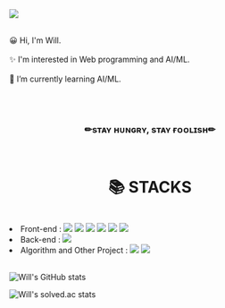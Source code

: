 <div> 
<img src="https://capsule-render.vercel.app/api?type=waving&height=300&section=header&text=Welcome!&fontSize=90&fontAlignY=40&fontColor=C8B6E2&color=495C83&desc=Dev-Will's GitHub&descAlign=80" />

  <p>
    <br>😀 H͏i͏, I͏'m͏ W͏i͏l͏l͏.</br>
    <br>✨ I͏'m͏ i͏n͏t͏e͏r͏e͏s͏t͏e͏d͏ i͏n͏ W͏e͏b͏ p͏r͏o͏g͏r͏a͏m͏m͏i͏n͏g͏ a͏n͏d͏ A͏I͏/M͏L͏.</br>
    <br>🌱 I’m currently learning AI/ML.</br>
  </p>
  <br>
  <br>
  <div align='center'>
  <b><h3>✏sᴛᴀʏ ʜᴜɴɢʀʏ, sᴛᴀʏ ғᴏᴏʟɪsʜ✏</h3></b>
  </div>
  <br>
  <div align=center><h1>📚 STACKS</h1></div>
  <div>
  <br>
    <li>Front-end :  <img     src="https://img.shields.io/badge/html5-E34F26?style=for-the-badge&logo=html5&logoColor=white"> <img src="https://img.shields.io/badge/css-1572B6?style=for-the-badge&logo=css3&logoColor=white"> <img src="https://img.shields.io/badge/javascript-F7DF1E?style=for-the-badge&logo=javascript&logoColor=black"> <img src="https://img.shields.io/badge/bootstrap-7952B3?style=for-the-badge&logo=bootstrap&logoColor=white"> <img src="https://img.shields.io/badge/react-61DAFB?style=for-the-badge&logo=react&logoColor=black"> <img src="https://img.shields.io/badge/django-092E20?style=for-the-badge&logo=django&logoColor=white"> </li>
    <li>Back-end : <img src="https://img.shields.io/badge/mysql-4479A1?style=for-the-badge&logo=mysql&logoColor=white"> </li>
    <li>Algorithm and Other Project : <img src="https://img.shields.io/badge/c++-00599C?style=for-the-badge&logo=c%2B%2B&logoColor=white"> <img src="https://img.shields.io/badge/python-3776AB?style=for-the-badge&logo=python&logoColor=white">  </li>
  <br>
    
  </div>
  
  
  ![Will's GitHub stats](https://github-readme-stats.vercel.app/api?username=Dev-will409&show_icons=true&theme=material-palenight)


  ![Will's solved.ac stats](https://github-readme-solvedac.hyp3rflow.vercel.app/api/?handle=rlaslstjr)

</div>


<!--
**Dev-will409/Dev-will409** is a ✨ _special_ ✨ repository because its `README.md` (this file) appears on your GitHub profile.

Here are some ideas to get you started:

- 🔭 I’m currently working on ...
- 🌱 I’m currently learning ...
- 👯 I’m looking to collaborate on ...
- 🤔 I’m looking for help with ...
- 💬 Ask me about ...
- 📫 How to reach me: ...
- 😄 Pronouns: ...
- ⚡ Fun fact: ...
-->

